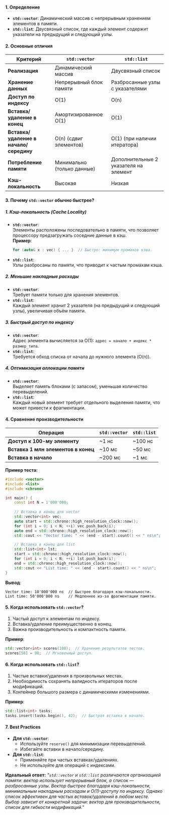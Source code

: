 #### **1. Определение**  
- **`std::vector`**: Динамический массив с непрерывным хранением элементов в памяти.  
- **`std::list`**: Двусвязный список, где каждый элемент содержит указатели на предыдущий и следующий узлы.  

#### **2. Основные отличия**  

| **Критерий**               | **`std::vector`**                          | **`std::list`**                           |
|----------------------------|--------------------------------------------|-------------------------------------------|
| **Реализация**             | Динамический массив                        | Двусвязный список                         |
| **Хранение данных**        | Непрерывный блок памяти                    | Разбросанные узлы с указателями           |
| **Доступ по индексу**      | O(1)                                       | O(n)                                      |
| **Вставка/удаление в конец** | Амортизированное O(1)                     | O(1)                                      |
| **Вставка/удаление в начало/середину** | O(n) (сдвиг элементов)       | O(1) (при наличии итератора)              |
| **Потребление памяти**     | Минимально (только данные)                 | Дополнительные 2 указателя на элемент     |
| **Кэш-локальность**        | Высокая                                    | Низкая                                    |

#### **3. Почему `std::vector` обычно быстрее?**  
##### **1. Кэш-локальность (Cache Locality)**  
- **`std::vector`**:  
  Элементы расположены последовательно в памяти, что позволяет процессору предзагружать соседние данные в кэш.  
  **Пример**:  
  ```cpp
  for (auto& x : vec) { ... }  // Быстро: минимум промахов кэша.
  ```  
- **`std::list`**:  
  Узлы разбросаны по памяти, что приводит к частым промахам кэша.  
##### **2. Меньшие накладные расходы**  
- **`std::vector`**:  
  Требует памяти только для хранения элементов.  
- **`std::list`**:  
  Каждый элемент хранит 2 указателя (на предыдущий и следующий узлы), увеличивая объём памяти.  
##### **3. Быстрый доступ по индексу**  
- **`std::vector`**:  
  Адрес элемента вычисляется за O(1): `адрес = начало + индекс * размер_типа`.  
- **`std::list`**:  
  Требуется обход списка от начала до нужного элемента (O(n)).  
##### **4. Оптимизация аллокации памяти**  
- **`std::vector`**:  
  Выделяет память блоками (с запасом), уменьшая количество перевыделений.  
- **`std::list`**:  
  Каждый новый элемент требует отдельного выделения памяти, что может привести к фрагментации.  

#### **4. Сравнение производительности**  

| **Операция**                        | **`std::vector`** | **`std::list`** |
| ----------------------------------- | ----------------- | --------------- |
| **Доступ к 100-му элементу**        | ~1 нс             | ~100 нс         |
| **Вставка 1 млн элементов в конец** | ~10 мс            | ~50 мс          |
| **Вставка в начало**                | ~200 мс           | ~1 мс           |

**Пример теста:**  
```cpp
#include <vector>
#include <list>
#include <chrono>

int main() {
    const int N = 1'000'000;
    
    // Вставка в конец для vector
    std::vector<int> vec;
    auto start = std::chrono::high_resolution_clock::now();
    for (int i = 0; i < N; ++i) vec.push_back(i);
    auto end = std::chrono::high_resolution_clock::now();
    std::cout << "Vector time: " << (end - start).count() << " ns\n";

    // Вставка в конец для list
    std::list<int> lst;
    start = std::chrono::high_resolution_clock::now();
    for (int i = 0; i < N; ++i) lst.push_back(i);
    end = std::chrono::high_resolution_clock::now();
    std::cout << "List time: " << (end - start).count() << " ns\n";
}
```
**Вывод**:  
```
Vector time: 10'000'000 ns  // Быстрее благодаря кэш-локальности.
List time: 50'000'000 ns    // Медленнее из-за фрагментации памяти.
```

#### **5. Когда использовать `std::vector`?**  
1. Частый доступ к элементам по индексу.  
2. Вставка/удаление преимущественно в конец.  
3. Важна производительность и компактность памяти.  

**Пример**:  
```cpp
std::vector<int> scores(100);  // Хранение результатов тестов.
scores[50] = 90;  // Мгновенный доступ.
```

#### **6. Когда использовать `std::list`?**  
1. Частые вставки/удаления в произвольных местах.  
2. Необходимость сохранять валидность итераторов после модификаций.  
3. Контейнер большого размера с динамическими изменениями.  

**Пример**:  
```cpp
std::list<int> tasks;
tasks.insert(tasks.begin(), 42);  // Быстрая вставка в начало.
```

#### **7. Best Practices**  
- **Для `std::vector`**:  
  - Используйте `reserve()` для минимизации перевыделений.  
  - Избегайте вставки в начало/середину.  
- **Для `std::list`**:  
  - Применяйте при частых вставках/удалениях.  
  - Не используйте для операций с индексами.  

**Идеальный ответ:**
_"`std::vector` и `std::list` различаются организацией памяти: вектор использует непрерывный блок, а список — разбросанные узлы. Вектор быстрее благодаря кэш-локальности, минимальным накладным расходам и O(1)-доступу по индексу. Однако список эффективен для частых вставок/удалений в любом месте. Выбор зависит от конкретной задачи: вектор для производительности, список для гибкости модификаций."_